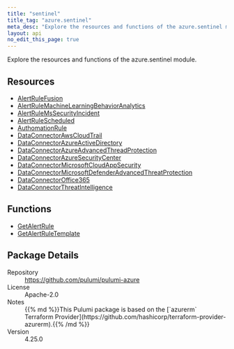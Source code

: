 ```yaml
---
title: "sentinel"
title_tag: "azure.sentinel"
meta_desc: "Explore the resources and functions of the azure.sentinel module."
layout: api
no_edit_this_page: true
---
```


<!-- WARNING: this file was generated by Pulumi Docs Generator. -->
<!-- Do not edit by hand unless you're certain you know what you are doing! -->

Explore the resources and functions of the azure.sentinel module.

<h2 id="resources">Resources</h2>
<ul class="api">
    <li><a href="alertrulefusion" title="AlertRuleFusion"><span class="api-symbol api-symbol--resource"></span>AlertRuleFusion</a></li>
    <li><a href="alertrulemachinelearningbehavioranalytics" title="AlertRuleMachineLearningBehaviorAnalytics"><span class="api-symbol api-symbol--resource"></span>AlertRuleMachineLearningBehaviorAnalytics</a></li>
    <li><a href="alertrulemssecurityincident" title="AlertRuleMsSecurityIncident"><span class="api-symbol api-symbol--resource"></span>AlertRuleMsSecurityIncident</a></li>
    <li><a href="alertrulescheduled" title="AlertRuleScheduled"><span class="api-symbol api-symbol--resource"></span>AlertRuleScheduled</a></li>
    <li><a href="authomationrule" title="AuthomationRule"><span class="api-symbol api-symbol--resource"></span>AuthomationRule</a></li>
    <li><a href="dataconnectorawscloudtrail" title="DataConnectorAwsCloudTrail"><span class="api-symbol api-symbol--resource"></span>DataConnectorAwsCloudTrail</a></li>
    <li><a href="dataconnectorazureactivedirectory" title="DataConnectorAzureActiveDirectory"><span class="api-symbol api-symbol--resource"></span>DataConnectorAzureActiveDirectory</a></li>
    <li><a href="dataconnectorazureadvancedthreadprotection" title="DataConnectorAzureAdvancedThreadProtection"><span class="api-symbol api-symbol--resource"></span>DataConnectorAzureAdvancedThreadProtection</a></li>
    <li><a href="dataconnectorazuresecuritycenter" title="DataConnectorAzureSecurityCenter"><span class="api-symbol api-symbol--resource"></span>DataConnectorAzureSecurityCenter</a></li>
    <li><a href="dataconnectormicrosoftcloudappsecurity" title="DataConnectorMicrosoftCloudAppSecurity"><span class="api-symbol api-symbol--resource"></span>DataConnectorMicrosoftCloudAppSecurity</a></li>
    <li><a href="dataconnectormicrosoftdefenderadvancedthreatprotection" title="DataConnectorMicrosoftDefenderAdvancedThreatProtection"><span class="api-symbol api-symbol--resource"></span>DataConnectorMicrosoftDefenderAdvancedThreatProtection</a></li>
    <li><a href="dataconnectoroffice365" title="DataConnectorOffice365"><span class="api-symbol api-symbol--resource"></span>DataConnectorOffice365</a></li>
    <li><a href="dataconnectorthreatintelligence" title="DataConnectorThreatIntelligence"><span class="api-symbol api-symbol--resource"></span>DataConnectorThreatIntelligence</a></li>
</ul>

<h2 id="functions">Functions</h2>
<ul class="api">
    <li><a href="getalertrule" title="GetAlertRule"><span class="api-symbol api-symbol--function"></span>GetAlertRule</a></li>
    <li><a href="getalertruletemplate" title="GetAlertRuleTemplate"><span class="api-symbol api-symbol--function"></span>GetAlertRuleTemplate</a></li>
</ul>

<h2 id="package-details">Package Details</h2>
<dl class="package-details">
	<dt>Repository</dt>
	<dd><a href="https://github.com/pulumi/pulumi-azure">https://github.com/pulumi/pulumi-azure</a></dd>
	<dt>License</dt>
	<dd>Apache-2.0</dd>
	<dt>Notes</dt>
	<dd>{{% md %}}This Pulumi package is based on the [`azurerm` Terraform Provider](https://github.com/hashicorp/terraform-provider-azurerm).{{% /md %}}</dd>
	<dt>Version</dt>
	<dd>4.25.0</dd>
</dl>

